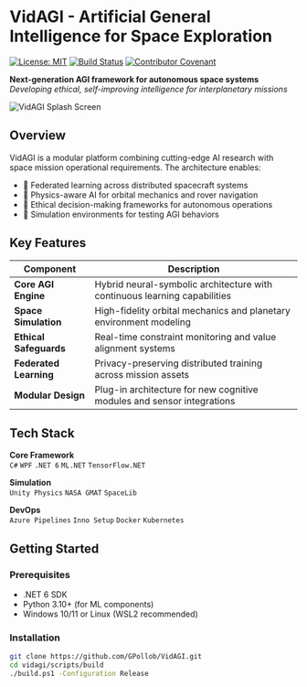 # VidAGI - Artificial General Intelligence for Space Exploration

[![License: MIT](https://img.shields.io/badge/License-MIT-yellow.svg)](https://opensource.org/licenses/MIT)
[![Build Status](https://img.shields.io/github/actions/workflow/status/your-org/vidagi/build_pipeline.yml)](https://github.com/your-org/vidagi/actions)
[![Contributor Covenant](https://img.shields.io/badge/Contributor%20Covenant-2.1-4baaaa.svg)](CODE_OF_CONDUCT.md)

**Next-generation AGI framework for autonomous space systems**  
*Developing ethical, self-improving intelligence for interplanetary missions*

![VidAGI Splash Screen](assets/images/splash_screen.png)

## Overview

VidAGI is a modular platform combining cutting-edge AI research with space mission operational requirements. The architecture enables:

- 🧠 Federated learning across distributed spacecraft systems
- 🚀 Physics-aware AI for orbital mechanics and rover navigation
- 🤖 Ethical decision-making frameworks for autonomous operations
- 🌌 Simulation environments for testing AGI behaviors

## Key Features

| Component               | Description                                                                 |
|-------------------------|-----------------------------------------------------------------------------|
| **Core AGI Engine**     | Hybrid neural-symbolic architecture with continuous learning capabilities  |
| **Space Simulation**    | High-fidelity orbital mechanics and planetary environment modeling          |
| **Ethical Safeguards**  | Real-time constraint monitoring and value alignment systems                 |
| **Federated Learning**  | Privacy-preserving distributed training across mission assets               |
| **Modular Design**      | Plug-in architecture for new cognitive modules and sensor integrations      |

## Tech Stack

**Core Framework**  
`C#` `WPF` `.NET 6` `ML.NET` `TensorFlow.NET`

**Simulation**  
`Unity Physics` `NASA GMAT` `SpaceLib`

**DevOps**  
`Azure Pipelines` `Inno Setup` `Docker` `Kubernetes`

## Getting Started

### Prerequisites
- .NET 6 SDK
- Python 3.10+ (for ML components)
- Windows 10/11 or Linux (WSL2 recommended)

### Installation
```bash
git clone https://github.com/GPollob/VidAGI.git
cd vidagi/scripts/build
./build.ps1 -Configuration Release
